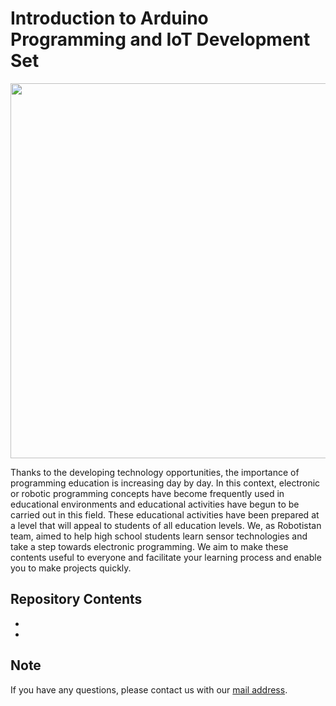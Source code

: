 # Introduction to Arduino Programming and IoT Development Set
<img src="https://user-images.githubusercontent.com/112697142/199506577-41cc7cf3-5baf-453c-91be-576786de86d5.png" width="600" height="600">

Thanks to the developing technology opportunities, the importance of programming education is increasing day by day. In this context, electronic or robotic programming concepts have become frequently used in educational environments and educational activities have begun to be carried out in this field. These educational activities have been prepared at a level that will appeal to students of all education levels. We, as Robotistan team, aimed to help high school students learn sensor technologies and take a step towards electronic programming. We aim to make these contents useful to everyone and facilitate your learning process and enable you to make projects quickly. 

## Repository Contents
-  
-  


## Note
If you have any questions, please contact us with our [mail address](info@robotistan.com).
